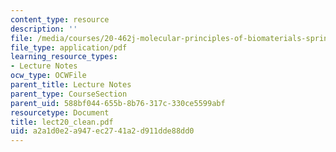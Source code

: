```yaml
---
content_type: resource
description: ''
file: /media/courses/20-462j-molecular-principles-of-biomaterials-spring-2006/a2a1d0e2a947ec2741a2d911dde88dd0_lect20_clean.pdf
file_type: application/pdf
learning_resource_types:
- Lecture Notes
ocw_type: OCWFile
parent_title: Lecture Notes
parent_type: CourseSection
parent_uid: 588bf044-655b-8b76-317c-330ce5599abf
resourcetype: Document
title: lect20_clean.pdf
uid: a2a1d0e2-a947-ec27-41a2-d911dde88dd0
---
```

